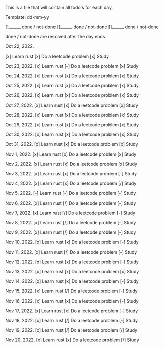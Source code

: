 
This is a file that will contain
all todo's for each day.

Template:
dd-mm-yy

[]______ done / not-done
[]______ done / not-done
[]______ done / not-done

done / not-done are resolved after
the day ends


Oct 22, 2022.

[x] Learn rust
[x] Do a leetcode problem
[x] Study


Oct 23, 2022.
[x] Learn rust
[-] Do a leetcode problem
[x] Study


Oct 24, 2022.
[x] Learn rust
[x] Do a leetcode problem
[x] Study


Oct 25, 2022.
[x] Learn rust
[x] Do a leetcode problem
[x] Study


Oct 26, 2022.
[x] Learn rust
[x] Do a leetcode problem
[x] Study


Oct 27, 2022.
[x] Learn rust
[x] Do a leetcode problem
[x] Study


Oct 28, 2022.
[x] Learn rust
[x] Do a leetcode problem
[x] Study


Oct 29, 2022.
[x] Learn rust
[x] Do a leetcode problem
[x] Study


Oct 30, 2022.
[x] Learn rust
[x] Do a leetcode problem
[x] Study


Oct 31, 2022.
[x] Learn rust
[x] Do a leetcode problem
[x] Study


Nov 1, 2022.
[x] Learn rust
[x] Do a leetcode problem
[x] Study


Nov 2, 2022.
[x] Learn rust
[x] Do a leetcode problem
[x] Study


Nov 3, 2022.
[x] Learn rust
[x] Do a leetcode problem
[-] Study


Nov 4, 2022.
[x] Learn rust
[x] Do a leetcode problem
[/] Study


Nov 5, 2022.
[-] Learn rust
[-] Do a leetcode problem
[-] Study


Nov 6, 2022.
[x] Learn rust
[/] Do a leetcode problem
[-] Study


Nov 7, 2022.
[x] Learn rust
[/] Do a leetcode problem
[-] Study


Nov 8, 2022.
[x] Learn rust
[/] Do a leetcode problem
[-] Study


Nov 9, 2022.
[x] Learn rust
[/] Do a leetcode problem
[-] Study


Nov 10, 2022.
[x] Learn rust
[x] Do a leetcode problem
[-] Study


Nov 11, 2022.
[x] Learn rust
[/] Do a leetcode problem
[-] Study


Nov 12, 2022.
[x] Learn rust
[x] Do a leetcode problem
[-] Study


Nov 13, 2022.
[x] Learn rust
[x] Do a leetcode problem
[x] Study


Nov 14, 2022.
[x] Learn rust
[x] Do a leetcode problem
[-] Study


Nov 15, 2022.
[x] Learn rust
[/] Do a leetcode problem
[-] Study


Nov 16, 2022.
[x] Learn rust
[x] Do a leetcode problem
[-] Study


Nov 17, 2022.
[x] Learn rust
[x] Do a leetcode problem
[-] Study


Nov 18, 2022.
[x] Learn rust
[/] Do a leetcode problem
[-] Study


Nov 19, 2022.
[x] Learn rust
[/] Do a leetcode problem
[/] Study


Nov 20, 2022.
[x] Learn rust
[x] Do a leetcode problem
[/] Study
